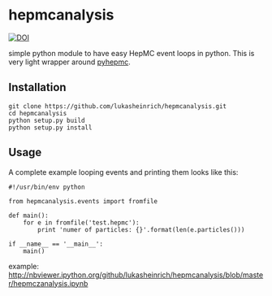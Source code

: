 hepmcanalysis
=============

[![DOI](https://zenodo.org/badge/22998462.svg)](https://zenodo.org/badge/latestdoi/22998462)


simple python module to have easy HepMC event loops in python. This is very light wrapper around [pyhepmc](https://pypi.python.org/pypi/pyhepmc).


Installation
------------

    git clone https://github.com/lukasheinrich/hepmcanalysis.git
    cd hepmcanalysis
    python setup.py build
    python setup.py install

Usage
------------
A complete example looping events and printing them looks like this:

    #!/usr/bin/env python

    from hepmcanalysis.events import fromfile

    def main():
        for e in fromfile('test.hepmc'):
            print 'numer of particles: {}'.format(len(e.particles()))

    if __name__ == '__main__':
        main()

example: 
http://nbviewer.ipython.org/github/lukasheinrich/hepmcanalysis/blob/master/hepmczanalysis.ipynb
